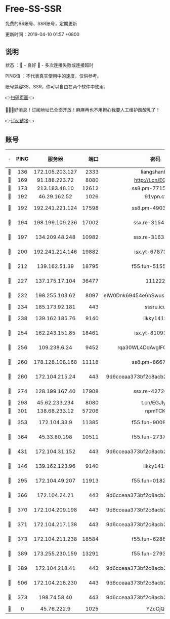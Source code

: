 # Free-SS-SSR

免费的SS账号、SSR账号，定期更新

更新时间：2019-04-10 01:57 +0800

## 说明

状态     ：🙂 - 良好 🙁 - 多次连接失败或连接超时

PING值   ：不代表真实使用中的速度，仅供参考。

账号兼容SS、SSR，你可以自由在两个软件中使用。

👉[扫码页面](https://liesauer.github.io/Free-SS-SSR/)👈

🎉🎉🎉好消息！订阅地址已全面开放！麻麻再也不用担心我要人工维护酸酸乳了！

👉[订阅链接](https://www.liesauer.net/yogurt/subscribe?ACCESS_TOKEN=DAYxR3mMaZAsaqUb)👈

## 账号

|-|PING|服务器|端口|密码|加密方式|区域|
|:----:|:----:|:-----:|-----:|:----:|:----:|:----:|
|🙂|136|172.105.203.127|2333|liangshanbo|chacha20|JP|
|🙂|169|91.188.223.72|8080|http://t.cn/EGJIyrl|rc4-md5|RU|
|🙂|173|213.183.48.10|12612|ss8.pm-77157526|rc4-md5|RU|
|🙂|192|46.29.162.52|1026|91vpn.cf|rc4-md5|RU|
|🙂|192|192.241.221.124|17598|ss8.pm-49031433|aes-256-cfb|US|
|🙂|194|198.199.109.236|17002|ssx.re-31541673|aes-256-cfb|US|
|🙂|197|134.209.48.248|10982|ssx.re-31631414|aes-256-cfb|US|
|🙂|200|192.241.214.146|19882|isx.yt-67873078|aes-256-cfb|US|
|🙂|212|139.162.51.39|18795|f55.fun-51551874|aes-256-cfb|SG|
|🙂|227|137.175.17.104|36477|111222|aes-256-cfb|US|
|🙂|232|198.255.103.62|8097|eIW0Dnk69454e6nSwuspv9DmS201tQ0D|aes-256-cfb|US|
|🙂|234|185.173.92.181|443|sssru.icu|rc4-md5|RU|
|🙂|238|139.162.185.76|9140|likky1415|aes-256-cfb|DE|
|🙂|254|162.243.151.85|18461|isx.yt-81093272|aes-256-cfb|US|
|🙂|256|109.238.6.24|9452|rqa30WL4DdAvgIFG6Fs3znzTa|aes-256-cfb|FR|
|🙂|260|178.128.108.168|11118|ss8.pm-86671679|aes-256-cfb|SG|
|🙂|260|172.104.215.24|443|9d6cceaa373bf2c8acb22e60b6a58be6|aes-256-cfb|US|
|🙂|274|128.199.167.40|17908|ssx.re-42726617|aes-256-cfb|SG|
|🙂|298|45.62.233.234|8080|t.cn/EGJIyrl|rc4-md5|CA|
|🙂|301|138.68.233.12|57206|npmTCK|rc4-md5|US|
|🙂|353|172.104.33.9|11385|f55.fun-90083695|aes-256-cfb|SG|
|🙂|364|45.33.80.198|10511|f55.fun-27370587|aes-256-cfb|US|
|🙂|431|172.104.31.152|443|9d6cceaa373bf2c8acb22e60b6a58be6|aes-256-cfb|US|
|🙂|146|139.162.123.96|9140|likky1415|aes-256-cfb|JP|
|🙂|295|172.104.49.207|11913|f55.fun-01827125|aes-256-cfb|SG|
|🙂|366|172.104.24.21|443|9d6cceaa373bf2c8acb22e60b6a58be6|aes-256-cfb|US|
|🙂|370|172.104.209.198|443|9d6cceaa373bf2c8acb22e60b6a58be6|aes-256-cfb|US|
|🙂|371|172.104.217.138|443|9d6cceaa373bf2c8acb22e60b6a58be6|aes-256-cfb|US|
|🙂|373|172.104.211.238|18584|f55.fun-62869034|aes-256-cfb|US|
|🙂|389|173.255.230.159|13291|f55.fun-27934784|aes-256-cfb|US|
|🙂|389|172.104.218.41|443|9d6cceaa373bf2c8acb22e60b6a58be6|aes-256-cfb|US|
|🙂|506|172.104.218.230|443|9d6cceaa373bf2c8acb22e60b6a58be6|aes-256-cfb|US|
|🙁|373|198.74.58.40|443|9d6cceaa373bf2c8acb22e60b6a58be6|aes-256-cfb|US|
|🙁|0|45.76.222.9|1025|YZcCjQ|rc4-md5|JP|
